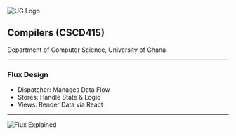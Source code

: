 
![UG Logo](https://www.mignex.org/sites/default/files/styles/logo_image_single/public/2019-03/UNIVERSITY%20OF%20GHANA%20LOGO.png?itok=kej5I6Dm)
## Compilers (CSCD415) 

Department of Computer Science, University of Ghana

---

### Flux Design

- Dispatcher: Manages Data Flow
- Stores: Handle State & Logic
- Views: Render Data via React

---

![Flux Explained](https://facebook.github.io/flux/img/flux-simple-f8-diagram-explained-1300w.png)
